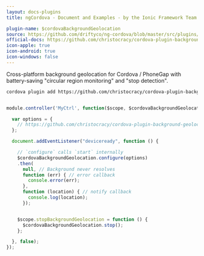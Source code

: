 ```yaml
---
layout: docs-plugins
title: ngCordova - Document and Examples - by the Ionic Framework Team

plugin-name: $cordovaBackgroundGeolocation
source: https://github.com/driftyco/ng-cordova/blob/master/src/plugins/backgroundGeolocation.js
official-docs: https://github.com/christocracy/cordova-plugin-background-geolocation
icon-apple: true
icon-android: true
icon-windows: false
---
```


Cross-platform background geolocation for Cordova / PhoneGap with battery-saving "circular region monitoring" and "stop detection".

```bash
cordova plugin add https://github.com/christocracy/cordova-plugin-background-geolocation.git
```

```javascript

module.controller('MyCtrl', function($scope, $cordovaBackgroundGeolocation) {

  var options = {
    // https://github.com/christocracy/cordova-plugin-background-geolocation#config
  };

  document.addEventListener("deviceready", function () {

    // `configure` calls `start` internally
    $cordovaBackgroundGeolocation.configure(options)
    .then(
      null, // Background never resolves
      function (err) { // error callback
        console.error(err);
      },
      function (location) { // notify callback
        console.log(location);
      });


    $scope.stopBackgroundGeolocation = function () {
      $cordovaBackgroundGeolocation.stop();
    };

  }, false);
});
```
